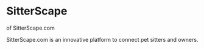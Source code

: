 # SitterScape

of SitterScape.com

SitterScape.com is an innovative platform to connect pet sitters and owners.
